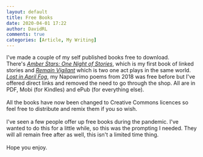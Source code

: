 ```yaml
---  
layout: default  
title: Free Books  
date: 2020-04-01 17:22  
author: DavidRL  
comments: true  
categories: [Article, My Writing]  
---  
```

<!-- wp:paragraph -->  
<p>I've made a couple of my self published books free to download.<br />There's <em><a href="/amberstars/">Amber Stars: One Night of Stories</a></em>, which is my first book of linked stories and <em><a href="https://davidralphlewis.co.uk/portfolio/remain-vigilant-two-linked-one-act-plays-free/">Remain Vigilant</a></em> which is two one act plays in the same world. <em><a href="https://davidralphlewis.co.uk/portfolio/lost-in-april-fog-free/">Lost in April Fog</a></em>, my Napowrimo poems from 2018 was free before but I've offered direct links and removed the need to go through the shop. All are in PDF, Mobi (for Kindles) and ePub (for everything else).<br /><br />All the books have now been changed to Creative Commons licences so feel free to distribute and remix them if you so wish.<br /><br />I've seen a few people offer up free books during the pandemic. I've wanted to do this for a little while, so this was the prompting I needed. They will all remain free after as well, this isn't a limited time thing.<br /><br />Hope you enjoy.</p>  
<!-- /wp:paragraph -->  
